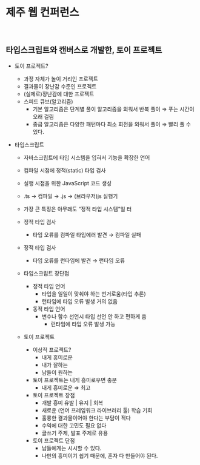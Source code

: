 # 제주 웹 컨퍼런스

<br>

## 타입스크립트와 캔버스로 개발한, 토이 프로젝트

- 토이 프로젝트?
  - 과정 자체가 놀이 거리인 프로젝트
  - 결과물이 장난감 수준인 프로젝트
  - (실제로)장난감에 대한 프로젝트
  - 스피드 큐브(알고리즘)
    - 기본 알고리즘은 단계별 풀이 알고리즘을 외워서 반복 풀이 ⇒ 푸는 시간이 오래 걸림
    - 중급 알고리즘은 다양한 패턴마다 최소 회전을 외워서 풀이 ⇒ 빨리 풀 수 있다.
- 타입스크립트

  - 자바스크립트에 타입 시스템을 입혀서 기능을 확장한 언어
  - 컴파일 시점에 정적(static) 타입 검사
  - 실행 시점을 위한 JavaScript 코드 생성
  - .ts → 컴파일 → .js → (브라우저)js 실행기
  - 가장 큰 특징은 아무래도 “정적 타입 시스템”일 터
  - 정적 타입 검사
    - 타입 오류를 컴파일 타입에러 발견 → 컴파일 실패
  - 정적 타입 검사

    - 타입 오류를 런타임에 발견 → 런타임 오류

  - 타입스크립트 장단점
    - 정적 타입 언어
      - 타입을 일일이 맞춰야 하는 번거로움(타입 추론)
      - 런타임에 타입 오류 발생 거의 없음
    - 동적 타입 언어
      - 변수나 함수 선언시 타입 선언 안 하고 편하게 씀
        - 런타임에 타입 오류 발생 가능
  - 토이 프로젝트
    - 이상적 프로젝트?
      - 내게 흥미로운
      - 내가 잘하는
      - 남들이 원하는
    - 토이 프로젝트는 내게 흥미로우면 충분
      - 내게 흥미로운 ⇒ 최고
    - 토이 프로젝트 장점
      - 개발 흥미 유발 | 유지 | 회복
      - 새로운 (언어 프레임워크 라이브러리 툴) 학습 기회
      - 훌륭한 결과물이어야 한다는 부담이 적다
      - 수익에 대한 고민도 필요 없다
      - 글쓰기 주제, 발표 주제로 유용
    - 토이 프로젝트 단점
      - 남들에게는 시시할 수 있다.
      - 나만의 흥미이기 쉽기 때문에, 혼자 다 만들어야 된다.

<br><br><br>
